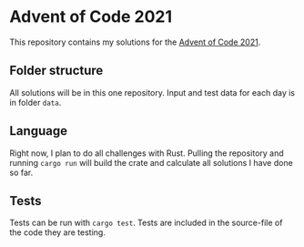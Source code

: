 # Advent of Code 2021

This repository contains my solutions for the [Advent of Code 2021](https://adventofcode.com/2021).

## Folder structure

All solutions will be in this one repository. Input and test data for each day is in folder `data`.

## Language

Right now, I plan to do all challenges with Rust. Pulling the repository and running `cargo run` will build the crate and calculate all solutions I have done so far.

## Tests

Tests can be run with `cargo test`. Tests are included in the source-file of the code they are testing.